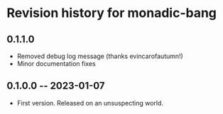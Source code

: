 # Revision history for monadic-bang

## 0.1.1.0

* Removed debug log message (thanks evincarofautumn!)
* Minor documentation fixes

## 0.1.0.0 -- 2023-01-07

* First version. Released on an unsuspecting world.
